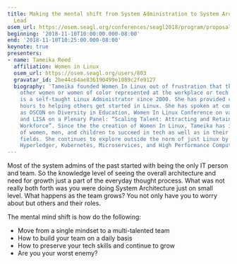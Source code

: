 ```yaml
---
title: Making the mental shift from System Administration to System Architect/Team
  Lead
osem_url: https://osem.seagl.org/conferences/seagl2018/program/proposals/583
beginning: '2018-11-10T10:00:00.000-08:00'
end: '2018-11-10T10:25:00.000-08:00'
keynote: true
presenters:
- name: Tameika Reed
  affiliation: Women in Linux
  osem_url: https://osem.seagl.org/users/803
  gravatar_id: 2be44c64ae836190499e1089c2fe9127
  biography: 'Tameika founded Women In Linux out of frustration that there were no
    other women or women of color represented at the workplace or tech events. Tameika
    is a self-taught Linux Administrator since 2000. She has provided countless of
    hours to helping others get started in Linux. She has spoken at conferences such
    as OSCON on Diversity in Education, Women In Linux Conference on various topics,
    and LISA on a Plenary Panel: “Scaling Talent: Attracting and Retaining a Diverse
    Workforce”. Since the the creation of Women In Linux, Tameika has inspired countless
    of women, men, and children to succeed in tech as well as in their perspective
    fields. She continues to explore outside the norm of just Linux by introducing
    Hyperledger, Kubernetes, Microservices, and High Performance Computing.'
---
```


Most of the system admins of the past started with being the only IT person and team. So the knowledge level of seeing the overall architecture and need for growth just a part of the everyday thought process. What was not really both forth was you were doing System Architecture just on small level. What happens as the team grows? You not only have you to worry about but others and their roles.

The mental mind shift is how do the following:

- Move from a single mindset to a multi-talented team
- How to build your team on a daily basis
- How to preserve your tech skills and continue to grow
- Are you your worst enemy?
